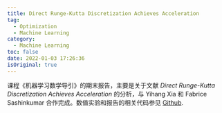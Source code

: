 ```yaml
---
title: Direct Runge-Kutta Discretization Achieves Acceleration
tag:
  - Optimization
  - Machine Learning
category:
  - Machine Learning
toc: false
date: 2022-01-03 17:26:36
isOriginal: true
---
```

课程《机器学习数学导引》的期末报告，主要是关于文献 *Direct Runge-Kutta Discretization Achieves Acceleration* 的分析，与 Yihang Xia 和 Fabrice Sashinkumar 合作完成。数值实验和报告的相关代码参见 [Github](https://github.com/xiaoxuan-yu/Direct-Runge-Kutta-Discretization-Achieves-Acceleration-PKU).
<!-- more -->
<PDF url="/Report.pdf" />